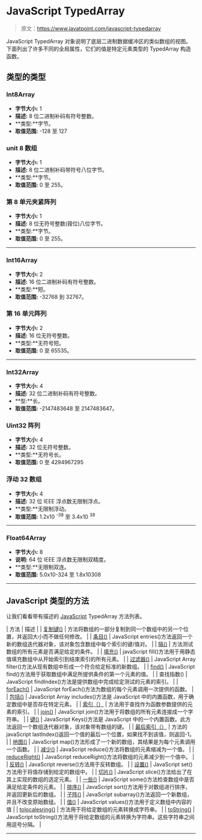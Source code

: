 # JavaScript TypedArray

> 原文：<https://www.javatpoint.com/javascript-typedarray>

JavaScript TypedArray 对象说明了底层二进制数据缓冲区的类似数组的视图。下面列出了许多不同的全局属性，它们的值是特定元素类型的 TypedArray 构造函数。

## 类型的类型

### Int8Array

*   **字节大小:** 1
*   **描述:** 8 位二进制补码有符号整数。
*   **类型:**字节。
*   **取值范围:** -128 至 127

### unit 8 数组

*   **字节大小:** 1
*   **描述:** 8 位二进制补码带符号八位字节。
*   **类型:**字节。
*   **取值范围:** 0 至 255。

### 第 8 单元夹紧阵列

*   **字节大小:** 1
*   **描述:** 8 位无符号整数(箝位)八位字节。
*   **类型:**字节。
*   **取值范围:** 0 至 255。

* * *

### Int16Array

*   **字节大小:** 2
*   **描述:** 16 位二进制补码有符号整数。
*   **类型:**短。
*   **取值范围:** -32768 到 32767。

### 第 16 单元阵列

*   **字节大小:** 2
*   **描述:** 16 位无符号整数。
*   **类型:**无符号短。
*   **取值范围:** 0 至 65535。

* * *

### Int32Array

*   **字节大小:** 4
*   **描述:** 32 位二进制补码有符号整数。
*   **型:**长。
*   **取值范围:** -2147483648 至 2147483647。

### Uint32 阵列

*   **字节大小:** 4
*   **描述:** 32 位无符号整数。
*   **类型:**无符号长。
*   **取值范围:** 0 至 4294967295

### 浮动 32 数组

*   **字节大小:** 4
*   **描述:** 32 位 IEEE 浮点数无限制浮点。
*   **类型:**无限制浮动。
*   **取值范围:** 1.2x10 <sup>-38</sup> 至 3.4x10 <sup>38</sup>

* * *

### Float64Array

*   **字节大小:** 8
*   **说明:** 64 位 IEEE 浮点数无限制双精度。
*   **类型:**无限制双连。
*   **取值范围:** 5.0x10-324 至 1.8x10308

* * *

## JavaScript 类型的方法

让我们看看带有描述的 [JavaScript](https://www.javatpoint.com/javascript-tutorial) TypedArray 方法列表。

| 方法 | 描述 |
| [复制键()](javascript-typedarray-copywithin-method) | 方法将数组的一部分复制到同一个数组中的另一个位置，并返回大小而不做任何修改。 |
| [条目()](javascript-typedarray-entries-method) | JavaScript entries()方法返回一个新的数组迭代器对象，该对象包含数组中每个索引的键/值对。 |
| [隔()](javascript-typedarray-every-method) | 方法测试数组的所有元素是否满足给定的条件。 |
| [填充()](javascript-typedarray-fill-method) | javaScript fill()方法用于用静态值填充数组中从开始索引到结束索引的所有元素。 |
| [过滤器()](javascript-typedarray-filter-method) | JavaScript Array filter()方法从现有数组中形成一个符合给定标准的新数组。 |
| [find()](javascript-typedarray-find-method) | JavaScript find()方法用于获取数组中满足所提供条件的第一个元素的值。 |
| 查找指数() | JavaScript findIndex()方法是提供数组中完成给定测试的元素的索引。 |
| [forEach()](javascript-typedarray-foreach-method) | JavaScript forEach()方法为数组的每个元素调用一次提供的函数。 |
| [包括()](javascript-typedarray-includes-method) | JavaScript Array includes()方法是 JavaScript 中的内置函数，用于确定数组中是否存在特定元素。 |
| [索引（）](javascript-typedarray-indexof-method) | 方法用于查找作为函数参数提供的元素的索引。 |
| [join()](javascript-typedarray-join-method) | JavaScript join()方法用于将数组的所有元素连接成一个字符串。 |
| [键()](javascript-typedarray-keys-method) | JavaScript Keys()方法是 JavaScript 中的一个内置函数。此方法返回一个数组迭代器对象，该对象带有数组的键。 |
| [最后索引（）](javascript-typedarray-lastindexof-method) | 方法的 javaScript lastIndex()返回一个值的最后一个位置，如果找不到该值，则返回-1。 |
| [地图()](javascript-typedarray-map-method) | JavaScript map()方法形成了一个新的数组，其结果是为每个元素调用一个函数。 |
| [减少()](javascript-typedarray-reduce-method) | JavaScript reduce()方法将数组的元素缩减为一个值。 |
| [reduceRight()](javascript-typedarray-reduceright-method) | JavaScript reduceRight()方法将数组的元素减少到一个值中。 |
| [反转()](javascript-typedarray-reverse-method) | JavaScript reverse()方法用于反转数组。 |
| [设置()](javascript-typedarray-set-method) | JavaScript set()方法用于将值存储到给定的数组中。 |
| [切片()](javascript-typedarray-slice-method) | JavaScript slice()方法给出了在其上实现的数组的选定元素。 |
| [一些()](javascript-typedarray-some-method) | JavaScript some()方法检查数组中是否满足给定条件的元素。 |
| [排序()](javascript-typedarray-sort-method) | JavaScript sort()方法用于对数组进行排序，并返回更新后的数组。 |
| [子阵()](javascript-typedarray-subarray-method) | JavaScript subarray()方法返回一个新数组，并且不改变原始数组。 |
| [值()](javascript-typedarray-values-method) | JavaScript values()方法用于定义数组中内容的值 |
| [tolocalesring()](javascript-typedarray-tolocalestring-method) | 方法用于将给定数组的元素转换成字符串。 |
| [toString()](javascript-typedarray-tostring-method) | JavaScript toString()方法用于将给定数组的元素转换为字符串。这些字符串之间用逗号分隔。 |

* * *